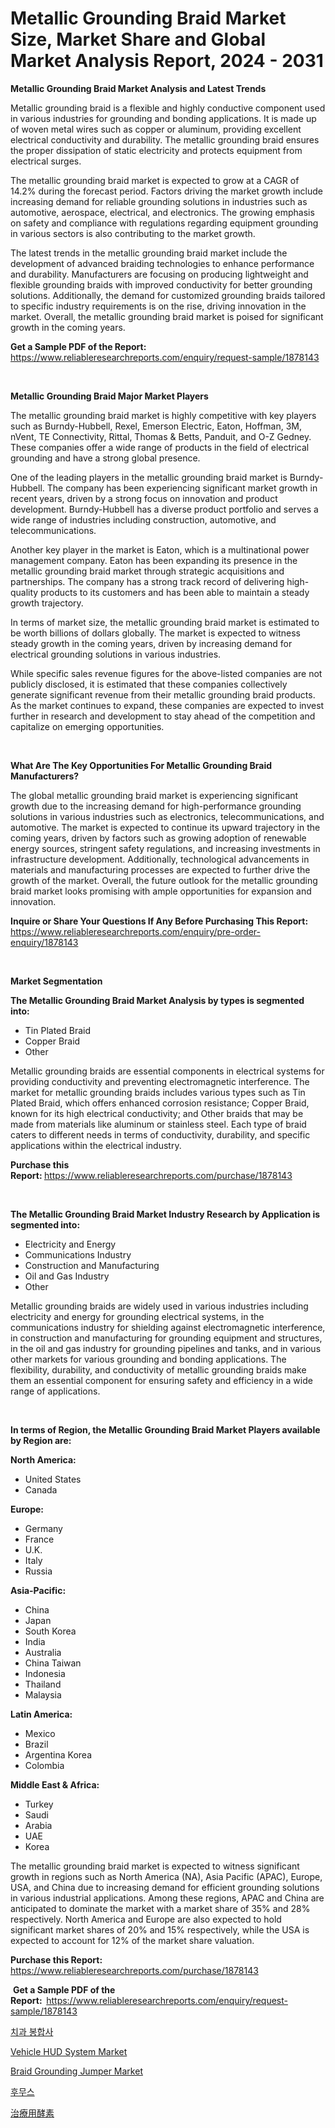 <p><h1>Metallic Grounding Braid Market Size, Market Share and Global Market Analysis Report, 2024 - 2031</h1></p><p><strong>Metallic Grounding Braid Market Analysis and Latest Trends</strong></p>
<p><p>Metallic grounding braid is a flexible and highly conductive component used in various industries for grounding and bonding applications. It is made up of woven metal wires such as copper or aluminum, providing excellent electrical conductivity and durability. The metallic grounding braid ensures the proper dissipation of static electricity and protects equipment from electrical surges.</p><p>The metallic grounding braid market is expected to grow at a CAGR of 14.2% during the forecast period. Factors driving the market growth include increasing demand for reliable grounding solutions in industries such as automotive, aerospace, electrical, and electronics. The growing emphasis on safety and compliance with regulations regarding equipment grounding in various sectors is also contributing to the market growth.</p><p>The latest trends in the metallic grounding braid market include the development of advanced braiding technologies to enhance performance and durability. Manufacturers are focusing on producing lightweight and flexible grounding braids with improved conductivity for better grounding solutions. Additionally, the demand for customized grounding braids tailored to specific industry requirements is on the rise, driving innovation in the market. Overall, the metallic grounding braid market is poised for significant growth in the coming years.</p></p>
<p><strong>Get a Sample PDF of the Report:&nbsp;</strong> <a href="https://www.reliableresearchreports.com/enquiry/request-sample/1878143">https://www.reliableresearchreports.com/enquiry/request-sample/1878143</a></p>
<p>&nbsp;</p>
<p><strong>Metallic Grounding Braid Major Market Players</strong></p>
<p><p>The metallic grounding braid market is highly competitive with key players such as Burndy-Hubbell, Rexel, Emerson Electric, Eaton, Hoffman, 3M, nVent, TE Connectivity, Rittal, Thomas & Betts, Panduit, and O-Z Gedney. These companies offer a wide range of products in the field of electrical grounding and have a strong global presence.</p><p>One of the leading players in the metallic grounding braid market is Burndy-Hubbell. The company has been experiencing significant market growth in recent years, driven by a strong focus on innovation and product development. Burndy-Hubbell has a diverse product portfolio and serves a wide range of industries including construction, automotive, and telecommunications.</p><p>Another key player in the market is Eaton, which is a multinational power management company. Eaton has been expanding its presence in the metallic grounding braid market through strategic acquisitions and partnerships. The company has a strong track record of delivering high-quality products to its customers and has been able to maintain a steady growth trajectory.</p><p>In terms of market size, the metallic grounding braid market is estimated to be worth billions of dollars globally. The market is expected to witness steady growth in the coming years, driven by increasing demand for electrical grounding solutions in various industries.</p><p>While specific sales revenue figures for the above-listed companies are not publicly disclosed, it is estimated that these companies collectively generate significant revenue from their metallic grounding braid products. As the market continues to expand, these companies are expected to invest further in research and development to stay ahead of the competition and capitalize on emerging opportunities.</p></p>
<p>&nbsp;</p>
<p><strong>What Are The Key Opportunities For Metallic Grounding Braid Manufacturers?</strong></p>
<p><p>The global metallic grounding braid market is experiencing significant growth due to the increasing demand for high-performance grounding solutions in various industries such as electronics, telecommunications, and automotive. The market is expected to continue its upward trajectory in the coming years, driven by factors such as growing adoption of renewable energy sources, stringent safety regulations, and increasing investments in infrastructure development. Additionally, technological advancements in materials and manufacturing processes are expected to further drive the growth of the market. Overall, the future outlook for the metallic grounding braid market looks promising with ample opportunities for expansion and innovation.</p></p>
<p><strong>Inquire or Share Your Questions If Any Before Purchasing This Report:</strong> <a href="https://www.reliableresearchreports.com/enquiry/pre-order-enquiry/1878143">https://www.reliableresearchreports.com/enquiry/pre-order-enquiry/1878143</a></p>
<p>&nbsp;</p>
<p><strong>Market Segmentation</strong></p>
<p><strong>The Metallic Grounding Braid Market Analysis by types is segmented into:</strong></p>
<p><ul><li>Tin Plated Braid</li><li>Copper Braid</li><li>Other</li></ul></p>
<p><p>Metallic grounding braids are essential components in electrical systems for providing conductivity and preventing electromagnetic interference. The market for metallic grounding braids includes various types such as Tin Plated Braid, which offers enhanced corrosion resistance; Copper Braid, known for its high electrical conductivity; and Other braids that may be made from materials like aluminum or stainless steel. Each type of braid caters to different needs in terms of conductivity, durability, and specific applications within the electrical industry.</p></p>
<p><strong>Purchase this Report:&nbsp;</strong><a href="https://www.reliableresearchreports.com/purchase/1878143">https://www.reliableresearchreports.com/purchase/1878143</a></p>
<p>&nbsp;</p>
<p><strong>The Metallic Grounding Braid Market Industry Research by Application is segmented into:</strong></p>
<p><ul><li>Electricity and Energy</li><li>Communications Industry</li><li>Construction and Manufacturing</li><li>Oil and Gas Industry</li><li>Other</li></ul></p>
<p><p>Metallic grounding braids are widely used in various industries including electricity and energy for grounding electrical systems, in the communications industry for shielding against electromagnetic interference, in construction and manufacturing for grounding equipment and structures, in the oil and gas industry for grounding pipelines and tanks, and in various other markets for various grounding and bonding applications. The flexibility, durability, and conductivity of metallic grounding braids make them an essential component for ensuring safety and efficiency in a wide range of applications.</p></p>
<p>&nbsp;</p>
<p><strong>In terms of Region, the Metallic Grounding Braid Market Players available by Region are:</strong></p>
<p>
    <p> <strong> North America: </strong>
        <ul>
            <li>United States</li>
            <li>Canada</li>
        </ul>
        </p> 
    <p> <strong> Europe: </strong>
        <ul>
            <li>Germany</li>
            <li>France</li>
            <li>U.K.</li>
            <li>Italy</li>
            <li>Russia</li>
        </ul>
        </p> 
    <p> <strong> Asia-Pacific: </strong>
        <ul>
            <li>China</li>
            <li>Japan</li>
            <li>South Korea</li>
            <li>India</li>
            <li>Australia</li>
            <li>China Taiwan</li>
            <li>Indonesia</li>
            <li>Thailand</li>
            <li>Malaysia</li>
        </ul>
        </p> 
    <p> <strong> Latin America: </strong>
        <ul>
            <li>Mexico</li>
            <li>Brazil</li>
            <li>Argentina Korea</li>
            <li>Colombia</li>
        </ul>
        </p> 
    <p> <strong> Middle East & Africa: </strong>
        <ul>
            <li>Turkey</li>
            <li>Saudi</li>
            <li>Arabia</li>
            <li>UAE</li>
            <li>Korea</li>
        </ul>
    </p>
    </p>
<p><p>The metallic grounding braid market is expected to witness significant growth in regions such as North America (NA), Asia Pacific (APAC), Europe, USA, and China due to increasing demand for efficient grounding solutions in various industrial applications. Among these regions, APAC and China are anticipated to dominate the market with a market share of 35% and 28% respectively. North America and Europe are also expected to hold significant market shares of 20% and 15% respectively, while the USA is expected to account for 12% of the market share valuation.</p></p>
<p><strong>Purchase this Report: </strong><a href="https://www.reliableresearchreports.com/purchase/1878143">https://www.reliableresearchreports.com/purchase/1878143</a></p>
<p>&nbsp;<strong>Get a Sample PDF of the Report:&nbsp;&nbsp;</strong><a href="https://www.reliableresearchreports.com/enquiry/request-sample/1878143">https://www.reliableresearchreports.com/enquiry/request-sample/1878143</a></p>
<p><strong></strong></p>
<p><p><a href="https://github.com/lzuwsfreyoq70/Market-Research-Report-List-1/blob/main/801210615829.md">치과 봉합사</a></p><p><a href="https://issuu.com/reportprime-2/docs/vehicle-hud-system-market-size-2030.pptx">Vehicle HUD System Market</a></p><p><a href="https://github.com/mbisetmhermsr/Market-Research-Report-List-1/blob/main/braid-grounding-jumper-market.md">Braid Grounding Jumper Market</a></p><p><a href="https://github.com/TrevorKruvalis5678/Market-Research-Report-List-1/blob/main/931859715830.md">후무스</a></p><p><a href="https://github.com/avwofrml53535/Market-Research-Report-List-1/blob/main/315759317006.md">治療用酵素</a></p></p>